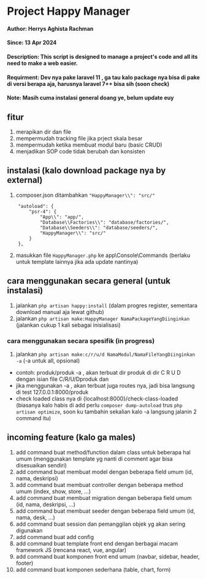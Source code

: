 # Project Happy Manager
#### Author: Herrys Aghista Rachman
#### Since: 13 Apr 2024
#### Description: This script is designed to manage a project's code and all its need to make a web easier.
#### Requirment: Dev nya pake laravel 11 , ga tau kalo package nya bisa di pake di versi berapa aja, harusnya laravel 7++ bisa sih (soon check)
#### Note: Masih cuma instalasi general doang ye, belum update euy

## fitur

1. merapikan dir dan file
2. mempermudah tracking file jika prject skala besar
3. mempermudah ketika membuat modul baru (basic CRUD)
4. menjadikan SOP code tidak berubah dan konsisten


## instalasi (kalo download package nya by external)

1. composer.json ditambahkan `"HappyManager\\": "src/"`
```
    "autoload": {
        "psr-4": {
            "App\\": "app/",
            "Database\\Factories\\": "database/factories/",
            "Database\\Seeders\\": "database/seeders/",
            "HappyManager\\": "src/"
        }
    },
```
2. masukkan file `HappyManager.php` ke app\Console\Commands (berlaku untuk template lainnya jika ada update nantinya)

## cara menggunakan secara general (untuk instalasi)

1. jalankan `php artisan happy:install` (dalam progres register, sementara download manual aja lewat github)
2. jalankan `php artisan make:HappyManager NamaPackageYangDiinginkan` (jalankan cukup 1 kali sebagai inisialisasi) 

### cara menggunakan secara spesifik (in progress)

1. jalankan `php artisan make:c/r/u/d NamaModul/NamaFileYangDiinginkan -a` (-a untuk all, opsional)
- contoh: produk/produk -a , akan terbuat dir produk di dir C R U D dengan isian file C/R/U/Dproduk dan
- jika menggunakan -a , akan terbuat juga routes nya, jadi bisa langsung di test 127.0.0.1:8000/produk
- check loaded class nya di {localhost:8000}/check-class-loaded (biasanya kalo habis di add perlu `composer dump-autoload` trus `php artisan optimize`, soon ku tambahin sekalian kalo -a langsung jalanin 2 command itu)

## incoming feature (kalo ga males)

1. add command buat method/function dalam class untuk beberapa hal umum (menggunakan template yg nanti di comment agar bisa disesuaikan sendiri)
2. add command buat membuat model dengan beberapa field umum (id, nama, deskripsi)
3. add command buat membuat controller dengan beberapa method umum (index, show, store, ...)
4. add command buat membuat migration dengan beberapa field umum (id, nama, deskripsi, ...)
5. add command buat membuat seeder dengan beberapa field umum (id, nama, desk, ...)
6. add command buat session dan pemanggilan objek yg akan sering digunakan
7. add command buat add config
8. add command buat template front end dengan berbagai macam framework JS (rencana react, vue, angular)
9. add command buat komponen front end umum (navbar, sidebar, header, footer)
10. add command buat komponen sederhana (table, chart, form)